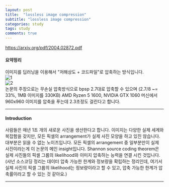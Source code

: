 ```yaml
---
layout: post
title:  "lossless image compression"
subtitle: "lossless image compression"
categories: study
tags: study
comments: true
---
```

https://arxiv.org/pdf/2004.02872.pdf  

#### 요약정리
이미지를 딥러닝을 이용해서 "저해상도 + 코드파일"로 압축하는 방식입니다.  
![1](https://raw.githubusercontent.com/learningman7777/learningman7777.github.io/master/assets/img/lossless/1.png)  
![2](https://raw.githubusercontent.com/learningman7777/learningman7777.github.io/master/assets/img/lossless/2.png)  
논문의 주장으로는 무손실 압축방식으로
bpsp 2.7대로 압축할 수 있으며 (2.7/8 ~= 33%, 1MB 이미지를 330KB)
AMD Ryzen 5 1600, NVIDIA GTX 1060 머신에서 960x960 이미지를 압축을 푸는데 2.3초정도 걸린다고 합니다.

---

#### Introduction
사람들은 매년 1조 개의 새로운 사진을 생산한다고 합니다. 이미지는 다양한 실제 세계와 복잡함을 갖지만, 모든 픽셀의 arrangement가 실제 사진 모양을 하고 있진 않습니다. 대부분은 읽을 수 없는 노이즈입니다.
모든 픽셀의 arrangement 중 일부분만이 실제 사진이라는게 이 논문의 메인 insight입니다. Shannon source coding theorem은 실제 사진들의 픽셀 그룹의 likelihood와 이미지 압축하는 능력을 연결 시킨 것입니다.  
(샤넌 소스코딩 정리는 데이터 압축 가능한 한계와 정보량을 확립하는 정리인데, 여기서 실제 사진의 픽셀 그룹의 likelihood는 정보량이라고 할 수 있고, 압축 가능한 한계가 압축률이라고 할 수 있는 것 같아요.)  

---